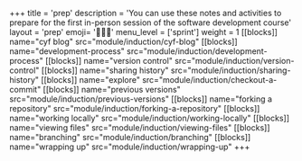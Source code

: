 +++
title = 'prep'
description = 'You can use these notes and activities to prepare for the first in-person session of the software development course'
layout = 'prep'
emoji= '🧑🏾‍💻'
menu_level = ['sprint']
weight = 1
[[blocks]]
name="cyf blog"
src="module/induction/cyf-blog"
[[blocks]]
name="development-process"
src="module/induction/development-process"
[[blocks]]
name="version control"
src="module/induction/version-control"
[[blocks]]
name="sharing history"
src="module/induction/sharing-history"
[[blocks]]
name="explore"
src="module/induction/checkout-a-commit"
[[blocks]]
name="previous versions"
src="module/induction/previous-versions"
[[blocks]]
name="forking a repository"
src="module/induction/forking-a-repository"
[[blocks]]
name="working locally"
src="module/induction/working-locally"
[[blocks]]
name="viewing files"
src="module/induction/viewing-files"
[[blocks]]
name="branching"
src="module/induction/branching"
[[blocks]]
name="wrapping up"
src="module/induction/wrapping-up"
+++
